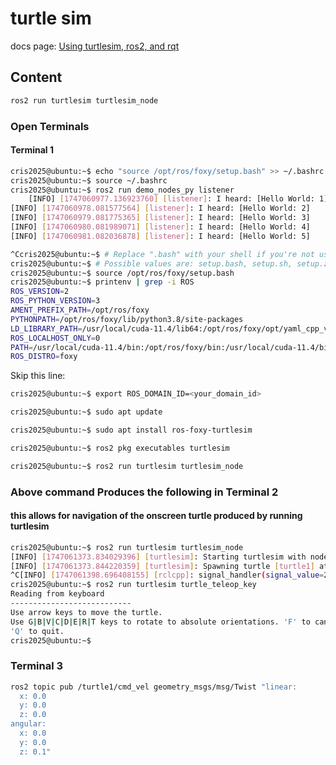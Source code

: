 # turtle sim

docs page: [Using turtlesim, ros2, and rqt](https://docs.ros.org/en/foxy/Tutorials/Beginner-CLI-Tools/Introducing-Turtlesim/Introducing-Turtlesim.html)

## Content

```bash
ros2 run turtlesim turtlesim_node
```

### Open Terminals

#### Terminal 1

```bash
cris2025@ubuntu:~$ echo "source /opt/ros/foxy/setup.bash" >> ~/.bashrc
cris2025@ubuntu:~$ source ~/.bashrc
cris2025@ubuntu:~$ ros2 run demo_nodes_py listener
	[INFO] [1747060977.136923760] [listener]: I heard: [Hello World: 1]
[INFO] [1747060978.081577564] [listener]: I heard: [Hello World: 2]
[INFO] [1747060979.081775365] [listener]: I heard: [Hello World: 3]
[INFO] [1747060980.081989071] [listener]: I heard: [Hello World: 4]
[INFO] [1747060981.082036878] [listener]: I heard: [Hello World: 5]
```

```bash
^Ccris2025@ubuntu:~$ # Replace ".bash" with your shell if you're not using bash
cris2025@ubuntu:~$ # Possible values are: setup.bash, setup.sh, setup.zsh
cris2025@ubuntu:~$ source /opt/ros/foxy/setup.bash
cris2025@ubuntu:~$ printenv | grep -i ROS
ROS_VERSION=2
ROS_PYTHON_VERSION=3
AMENT_PREFIX_PATH=/opt/ros/foxy
PYTHONPATH=/opt/ros/foxy/lib/python3.8/site-packages
LD_LIBRARY_PATH=/usr/local/cuda-11.4/lib64:/opt/ros/foxy/opt/yaml_cpp_vendor/lib:/opt/ros/foxy/opt/rviz_ogre_vendor/lib:/opt/ros/foxy/lib/aarch64-linux-gnu:/opt/ros/foxy/lib:/usr/local/cuda-11.4/lib64:
ROS_LOCALHOST_ONLY=0
PATH=/usr/local/cuda-11.4/bin:/opt/ros/foxy/bin:/usr/local/cuda-11.4/bin:/usr/local/sbin:/usr/local/bin:/usr/sbin:/usr/bin:/sbin:/bin:/usr/games:/usr/local/games:/snap/bin
ROS_DISTRO=foxy
```

Skip this line:

```bash
cris2025@ubuntu:~$ export ROS_DOMAIN_ID=<your_domain_id>
```

```bash
cris2025@ubuntu:~$ sudo apt update
```

```bash
cris2025@ubuntu:~$ sudo apt install ros-foxy-turtlesim
```

```bash
cris2025@ubuntu:~$ ros2 pkg executables turtlesim
```

```bash
cris2025@ubuntu:~$ ros2 run turtlesim turtlesim_node
```

### Above command Produces the following in Terminal 2

#### this allows for navigation of the onscreen turtle produced by running turtlesim

```bash
cris2025@ubuntu:~$ ros2 run turtlesim turtlesim_node
[INFO] [1747061373.834029396] [turtlesim]: Starting turtlesim with node name /turtlesim
[INFO] [1747061373.844220359] [turtlesim]: Spawning turtle [turtle1] at x=[5.544445], y=[5.544445], theta=[0.000000]
^C[INFO] [1747061398.696408155] [rclcpp]: signal_handler(signal_value=2)
cris2025@ubuntu:~$ ros2 run turtlesim turtle_teleop_key
Reading from keyboard
---------------------------
Use arrow keys to move the turtle.
Use G|B|V|C|D|E|R|T keys to rotate to absolute orientations. 'F' to cancel a rotation.
'Q' to quit.
cris2025@ubuntu:~$ 
```

### Terminal 3

```bash
ros2 topic pub /turtle1/cmd_vel geometry_msgs/msg/Twist "linear:
  x: 0.0
  y: 0.0
  z: 0.0
angular:
  x: 0.0
  y: 0.0
  z: 0.1" 

```
